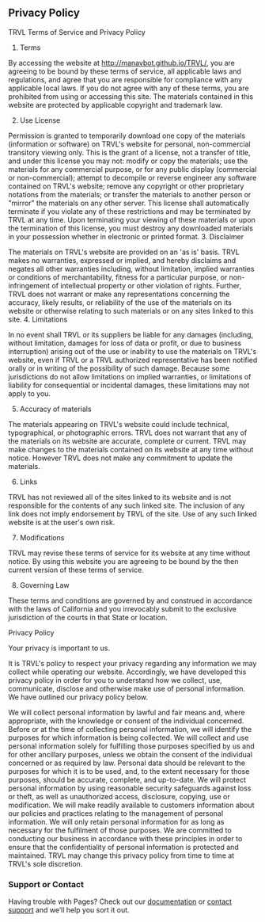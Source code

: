 

## Privacy Policy
TRVL Terms of Service and Privacy Policy

1. Terms

By accessing the website at http://manavbot.github.io/TRVL/, you are agreeing to be bound by these terms of service, all applicable laws and regulations, and agree that you are responsible for compliance with any applicable local laws. If you do not agree with any of these terms, you are prohibited from using or accessing this site. The materials contained in this website are protected by applicable copyright and trademark law.

2. Use License

Permission is granted to temporarily download one copy of the materials (information or software) on TRVL's website for personal, non-commercial transitory viewing only. This is the grant of a license, not a transfer of title, and under this license you may not:
modify or copy the materials;
use the materials for any commercial purpose, or for any public display (commercial or non-commercial);
attempt to decompile or reverse engineer any software contained on TRVL's website;
remove any copyright or other proprietary notations from the materials; or
transfer the materials to another person or "mirror" the materials on any other server.
This license shall automatically terminate if you violate any of these restrictions and may be terminated by TRVL at any time. Upon terminating your viewing of these materials or upon the termination of this license, you must destroy any downloaded materials in your possession whether in electronic or printed format.
3. Disclaimer

The materials on TRVL's website are provided on an 'as is' basis. TRVL makes no warranties, expressed or implied, and hereby disclaims and negates all other warranties including, without limitation, implied warranties or conditions of merchantability, fitness for a particular purpose, or non-infringement of intellectual property or other violation of rights.
Further, TRVL does not warrant or make any representations concerning the accuracy, likely results, or reliability of the use of the materials on its website or otherwise relating to such materials or on any sites linked to this site.
4. Limitations

In no event shall TRVL or its suppliers be liable for any damages (including, without limitation, damages for loss of data or profit, or due to business interruption) arising out of the use or inability to use the materials on TRVL's website, even if TRVL or a TRVL authorized representative has been notified orally or in writing of the possibility of such damage. Because some jurisdictions do not allow limitations on implied warranties, or limitations of liability for consequential or incidental damages, these limitations may not apply to you.

5. Accuracy of materials

The materials appearing on TRVL's website could include technical, typographical, or photographic errors. TRVL does not warrant that any of the materials on its website are accurate, complete or current. TRVL may make changes to the materials contained on its website at any time without notice. However TRVL does not make any commitment to update the materials.

6. Links

TRVL has not reviewed all of the sites linked to its website and is not responsible for the contents of any such linked site. The inclusion of any link does not imply endorsement by TRVL of the site. Use of any such linked website is at the user's own risk.

7. Modifications

TRVL may revise these terms of service for its website at any time without notice. By using this website you are agreeing to be bound by the then current version of these terms of service.

8. Governing Law

These terms and conditions are governed by and construed in accordance with the laws of California and you irrevocably submit to the exclusive jurisdiction of the courts in that State or location.

Privacy Policy

Your privacy is important to us.

It is TRVL's policy to respect your privacy regarding any information we may collect while operating our website. Accordingly, we have developed this privacy policy in order for you to understand how we collect, use, communicate, disclose and otherwise make use of personal information. We have outlined our privacy policy below.

We will collect personal information by lawful and fair means and, where appropriate, with the knowledge or consent of the individual concerned.
Before or at the time of collecting personal information, we will identify the purposes for which information is being collected.
We will collect and use personal information solely for fulfilling those purposes specified by us and for other ancillary purposes, unless we obtain the consent of the individual concerned or as required by law.
Personal data should be relevant to the purposes for which it is to be used, and, to the extent necessary for those purposes, should be accurate, complete, and up-to-date.
We will protect personal information by using reasonable security safeguards against loss or theft, as well as unauthorized access, disclosure, copying, use or modification.
We will make readily available to customers information about our policies and practices relating to the management of personal information.
We will only retain personal information for as long as necessary for the fulfilment of those purposes.
We are committed to conducting our business in accordance with these principles in order to ensure that the confidentiality of personal information is protected and maintained. TRVL may change this privacy policy from time to time at TRVL's sole discretion.

### Support or Contact

Having trouble with Pages? Check out our [documentation](https://help.github.com/categories/github-pages-basics/) or [contact support](https://github.com/contact) and we’ll help you sort it out.
